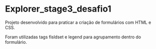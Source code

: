 # Explorer_stage3_desafio1

Projeto desenvolvido para praticar a criação de formulários com HTML e CSS.

Foram utilizadas tags fisldset e legend para agrupamento dentro do formulário.
